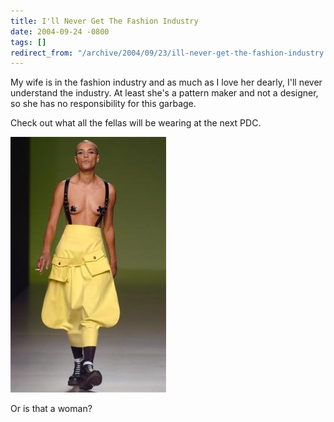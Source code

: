 ```yaml
---
title: I'll Never Get The Fashion Industry
date: 2004-09-24 -0800
tags: []
redirect_from: "/archive/2004/09/23/ill-never-get-the-fashion-industry.aspx/"
---
```


My wife is in the fashion industry and as much as I love her dearly,
I'll never understand the industry. At least she's a pattern maker and
not a designer, so she has no responsibility for this garbage.

Check out what all the fellas will be wearing at the next PDC.

![fashion](/images/highfashion.jpg)

Or is that a woman?

